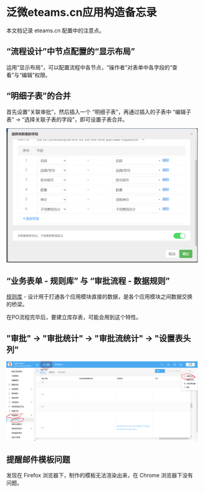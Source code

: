 # 泛微eteams.cn应用构造备忘录

本文档记录 eteams.cn 配置中的注意点。

## “流程设计”中节点配置的“显示布局”

运用“显示布局”，可以配置流程中各节点，“操作者”对表单中各字段的“查看”与“编辑”权限。

## “明细子表”的合并

首先设置“关联审批”，然后插入一个 “明细子表”，再通过插入的子表中 “编辑子表” -> “选择关联子表的字段”，即可设置子表合并。

![明细子表的合并](images/17_01.png)


## “业务表单 - 规则库” 与 “审批流程 - 数据规则”

[规则库](https://eteams.cn/help/4528939060366202859) - 设计用于打通各个应用模块直接的数据，是各个应用模块之间数据交换的桥梁。

在PO流程完毕后，要建立库存表，可能会用到这个特性。

## "审批" -> "审批统计" -> "审批流统计" -> "设置表头列"

!["审批流统计" -> "设置表头列"](images/eteams_instruction_01.png)

## 提醒邮件模板问题

发现在 Firefox 浏览器下，制作的模板无法渲染出来，在 Chrome 浏览器下没有问题。
